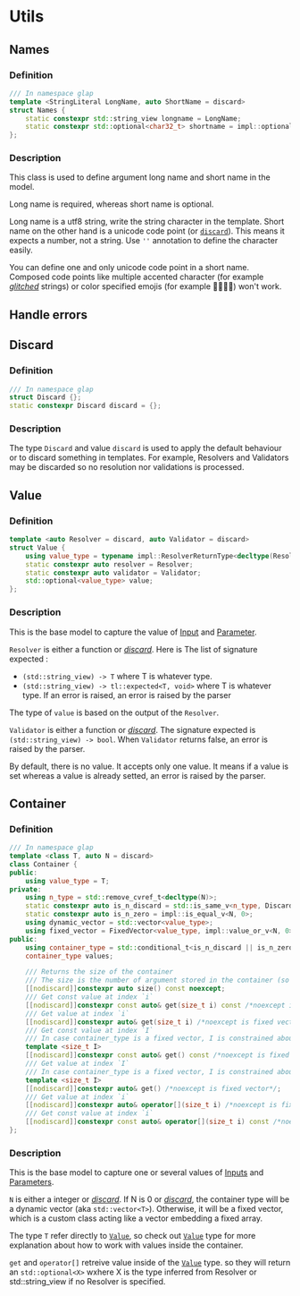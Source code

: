 # Utils

## Names

### Definition

```cpp
/// In namespace glap
template <StringLiteral LongName, auto ShortName = discard>
struct Names {
    static constexpr std::string_view longname = LongName;
    static constexpr std::optional<char32_t> shortname = impl::optional_value<char32_t, ShortName>;
};
```

### Description

This class is used to define argument long name and short name in the model.

Long name is required, whereas short name is optional.

Long name is a utf8 string, write the string character in the template.
Short name on the other hand is a unicode code point (or [`discard`](#discard)). This means it expects a number, not a 
string. Use `''` annotation to define the character easily. 

You can define one and only unicode code point in a short name. Composed code points like multiple accented character 
(for example [*glitched*](https://lingojam.com/GlitchTextGenerator) strings) or color specified emojis 
(for example 👩🏿🧓🏻) won't work.

## Handle errors

## Discard

### Definition

```cpp
/// In namespace glap
struct Discard {};
static constexpr Discard discard = {};
```

### Description

The type `Discard` and value `discard` is used to apply the default behaviour or to discard something in templates.
For example, Resolvers and Validators may be discarded so no resolution nor validations is processed.

## Value

### Definition

```cpp
template <auto Resolver = discard, auto Validator = discard>
struct Value {
    using value_type = typename impl::ResolverReturnType<decltype(Resolver)>::type;
    static constexpr auto resolver = Resolver;
    static constexpr auto validator = Validator;
    std::optional<value_type> value;
};
```

### Description

This is the base model to capture the value of [Input](#single-parameter-argument) and 
[Parameter](#single-parameter-argument).

`Resolver` is either a function or [*discard*](#discard). Here is The list of signature expected :
* `(std::string_view) -> T` where T is whatever type.
* `(std::string_view) -> tl::expected<T, void>` where T is whatever type. If an error is raised, an error is raised 
by the parser

The type of `value` is based on the output of the `Resolver`.

`Validator` is either a function or [*discard*](#discard). The signature expected is `(std::string_view) -> bool`. When
`Validator` returns false, an error is raised by the parser.

By default, there is no value. It accepts only one value. It means if a value is set whereas a value is already setted, 
an error is raised by the parser.

## Container

### Definition

```cpp
/// In namespace glap
template <class T, auto N = discard>
class Container {
public: 
    using value_type = T;
private:
    using n_type = std::remove_cvref_t<decltype(N)>;
    static constexpr auto is_n_discard = std::is_same_v<n_type, Discard>;
    static constexpr auto is_n_zero = impl::is_equal_v<N, 0>;
    using dynamic_vector = std::vector<value_type>;
    using fixed_vector = FixedVector<value_type, impl::value_or_v<N, 0>>;
public:
    using container_type = std::conditional_t<is_n_discard || is_n_zero, dynamic_vector, fixed_vector>;
    container_type values;

    /// Returns the size of the container
    /// The size is the number of argument stored in the container (so not the capacity)
    [[nodiscard]]constexpr auto size() const noexcept;
    /// Get const value at index `i`
    [[nodiscard]]constexpr const auto& get(size_t i) const /*noexcept is fixed vector*/;
    /// Get value at index `i`
    [[nodiscard]]constexpr auto& get(size_t i) /*noexcept is fixed vector*/;
    /// Get const value at index `I`
    /// In case container_type is a fixed vector, I is constrained about N. 
    template <size_t I>
    [[nodiscard]]constexpr const auto& get() const /*noexcept is fixed vector*/;
    /// Get value at index `I`
    /// In case container_type is a fixed vector, I is constrained about N. 
    template <size_t I>
    [[nodiscard]]constexpr auto& get() /*noexcept is fixed vector*/;
    /// Get value at index `i`
    [[nodiscard]]constexpr auto& operator[](size_t i) /*noexcept is fixed vector*/;
    /// Get const value at index `i`
    [[nodiscard]]constexpr const auto& operator[](size_t i) const /*noexcept is fixed vector*/;
};
```
### Description

This is the base model to capture one or several values of [Inputs](#single-parameter-argument) and 
[Parameters](#single-parameter-argument).

`N` is either a integer or [*discard*]. 
If N is 0 or [*discard*], the container type will be a dynamic vector (aka
`std::vector<T>`). 
Otherwise, it will be a fixed vector, which is a custom class acting like a vector embedding a fixed array.

The type `T` refer directly to [`Value`], so check out [`Value`] type for more explanation about how to 
work with values inside the container.

`get` and `operator[]` retreive value inside of the [`Value`] type. so they will return an `std::optional<X>` wxhere X 
is the type inferred from Resolver or std::string_view if no Resolver is specified.

[*discard*]: #discard
[`Value`]: #value